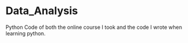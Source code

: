 # Data_Analysis
Python Code of both the online course I took and the code I wrote when learning python.
